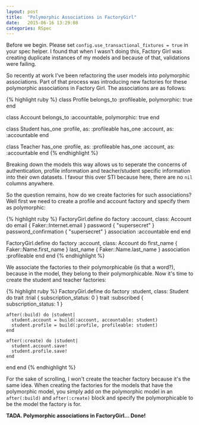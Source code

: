 ```yaml
---
layout: post
title:  "Polymorphic Associations in FactoryGirl"
date:   2015-06-16 13:29:08
categories: RSpec
---
```

Before we begin. Please set `config.use_transactional_fixtures = true` in your spec helper. I found that when I wasn't doing this, Factory Girl was creating duplicate instances of my models and because of that, validations were failing.

So recently at work I've been refactoring the user models into polymorphic associations. Part of that process was introducing new factories for these polymorphic associations in Factory Girl. The associations are as follows:

{% highlight ruby %}
class Profile
  belongs_to :profileable, polymorphic: true
end

class Account
  belongs_to :accountable, polymorphic: true
end

class Student
  has_one :profile, as: :profileable
  has_one :account, as: :accountable
end

class Teacher
  has_one :profile, as: :profileable
  has_one :account, as: :accountable
end
{% endhighlight %}
<br>
 
Breaking down the models this way allows us to seperate the concerns of authentication, profile information and teacher/student specific information into their own datasets. I favour this over STI because here, there are no `nil` columns anywhere.

So the question remains, how do we create factories for such associations? Well first we need to create a profile and account factory and specify them as polymorphic:

{% highlight ruby %}
FactoryGirl.define do
  factory :account, class: Account do
    email                  { Faker::Internet.email }
    password               { "supersecret" }
    password_confirmation  { "supersecret" }
    association :accountable
  end
end

FactoryGirl.define do
  factory :account, class: Account do
    first_name             { Faker::Name.first_name }
    last_name              { Faker::Name.last_name }
    association :profileable
  end
end
{% endhighlight %}
<br>

We associate the factories to their polymorphicable (is that a word?), because in the model, they belong to their polymorphicable. Now it's time to create the student and teacher factories:

{% highlight ruby %}
FactoryGirl.define do
  factory :student, class: Student do
    trait :trial          { subscription_status: 0 } 
    trait :subscribed     { subscription_status: 1 } 

    after(:build) do |student|
      student.account = build(:account, accountable: student)
      student.profile = build(:profile, profileable: student)
    end

    after(:create) do |student|
      student.account.save!
      student.profile.save!
    end
  end
end
{% endhighlight %}
<br>

For the sake of scrolling, I won't create the teacher factory because it's the same idea. When creating the factories for the models that have the polymorphic model, you simply add on the polymorphic model in an `after(:build)` and `after(:create)` block and specify the polymorphicable to be the model the factory is for.

<b>TADA. Polymorphic associations in FactoryGirl... Done!
